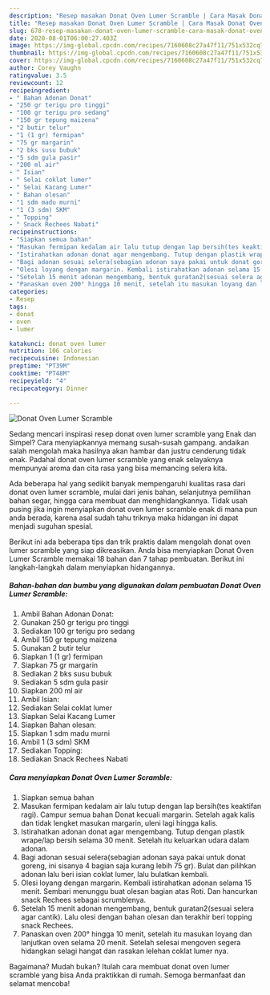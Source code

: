 ```yaml
---
description: "Resep masakan Donat Oven Lumer Scramble | Cara Masak Donat Oven Lumer Scramble Yang Bisa Manjain Lidah"
title: "Resep masakan Donat Oven Lumer Scramble | Cara Masak Donat Oven Lumer Scramble Yang Bisa Manjain Lidah"
slug: 678-resep-masakan-donat-oven-lumer-scramble-cara-masak-donat-oven-lumer-scramble-yang-bisa-manjain-lidah
date: 2020-08-01T06:00:27.403Z
image: https://img-global.cpcdn.com/recipes/7160608c27a47f11/751x532cq70/donat-oven-lumer-scramble-foto-resep-utama.jpg
thumbnail: https://img-global.cpcdn.com/recipes/7160608c27a47f11/751x532cq70/donat-oven-lumer-scramble-foto-resep-utama.jpg
cover: https://img-global.cpcdn.com/recipes/7160608c27a47f11/751x532cq70/donat-oven-lumer-scramble-foto-resep-utama.jpg
author: Corey Vaughn
ratingvalue: 3.5
reviewcount: 12
recipeingredient:
- " Bahan Adonan Donat"
- "250 gr terigu pro tinggi"
- "100 gr terigu pro sedang"
- "150 gr tepung maizena"
- "2 butir telur"
- "1 (1 gr) fermipan"
- "75 gr margarin"
- "2 bks susu bubuk"
- "5 sdm gula pasir"
- "200 ml air"
- " Isian"
- " Selai coklat lumer"
- " Selai Kacang Lumer"
- " Bahan olesan"
- "1 sdm madu murni"
- "1 (3 sdm) SKM"
- " Topping"
- " Snack Rechees Nabati"
recipeinstructions:
- "Siapkan semua bahan"
- "Masukan fermipan kedalam air lalu tutup dengan lap bersih(tes keaktifan ragi). Campur semua bahan Donat kecuali margarin. Setelah agak kalis dan tidak lengket masukan margarin, uleni lagi hingga kalis."
- "Istirahatkan adonan donat agar mengembang. Tutup dengan plastik wrape/lap bersih selama 30 menit. Setelah itu keluarkan udara dalam adonan."
- "Bagi adonan sesuai selera(sebagian adonan saya pakai untuk donat goreng, ini sisanya 4 bagian saja kurang lebih 75 gr). Bulat dan pilihkan adonan lalu beri isian coklat lumer, lalu bulatkan kembali."
- "Olesi loyang dengan margarin. Kembali istirahatkan adonan selama 15 menit. Sembari menunggu buat olesan bagian atas Roti. Dan hancurkan snack Rechees sebagai scrumblenya."
- "Setelah 15 menit adonan mengembang, bentuk guratan2(sesuai selera agar cantik). Lalu olesi dengan bahan olesan dan terakhir beri topping snack Rechees."
- "Panaskan oven 200° hingga 10 menit, setelah itu masukan loyang dan lanjutkan oven selama 20 menit. Setelah selesai mengoven segera hidangkan selagi hangat dan rasakan lelehan coklat lumer nya."
categories:
- Resep
tags:
- donat
- oven
- lumer

katakunci: donat oven lumer 
nutrition: 106 calories
recipecuisine: Indonesian
preptime: "PT39M"
cooktime: "PT48M"
recipeyield: "4"
recipecategory: Dinner

---
```



![Donat Oven Lumer Scramble](https://img-global.cpcdn.com/recipes/7160608c27a47f11/751x532cq70/donat-oven-lumer-scramble-foto-resep-utama.jpg)

Sedang mencari inspirasi resep donat oven lumer scramble yang Enak dan Simpel? Cara menyiapkannya memang susah-susah gampang. andaikan salah mengolah maka hasilnya akan hambar dan justru cenderung tidak enak. Padahal donat oven lumer scramble yang enak selayaknya mempunyai aroma dan cita rasa yang bisa memancing selera kita.

Ada beberapa hal yang sedikit banyak mempengaruhi kualitas rasa dari donat oven lumer scramble, mulai dari jenis bahan, selanjutnya pemilihan bahan segar, hingga cara membuat dan menghidangkannya. Tidak usah pusing jika ingin menyiapkan donat oven lumer scramble enak di mana pun anda berada, karena asal sudah tahu triknya maka hidangan ini dapat menjadi suguhan spesial.




Berikut ini ada beberapa tips dan trik praktis dalam mengolah donat oven lumer scramble yang siap dikreasikan. Anda bisa menyiapkan Donat Oven Lumer Scramble memakai 18 bahan dan 7 tahap pembuatan. Berikut ini langkah-langkah dalam menyiapkan hidangannya.

<!--inarticleads1-->

##### Bahan-bahan dan bumbu yang digunakan dalam pembuatan Donat Oven Lumer Scramble:

1. Ambil  Bahan Adonan Donat:
1. Gunakan 250 gr terigu pro tinggi
1. Sediakan 100 gr terigu pro sedang
1. Ambil 150 gr tepung maizena
1. Gunakan 2 butir telur
1. Siapkan 1 (1 gr) fermipan
1. Siapkan 75 gr margarin
1. Sediakan 2 bks susu bubuk
1. Sediakan 5 sdm gula pasir
1. Siapkan 200 ml air
1. Ambil  Isian:
1. Sediakan  Selai coklat lumer
1. Siapkan  Selai Kacang Lumer
1. Siapkan  Bahan olesan:
1. Siapkan 1 sdm madu murni
1. Ambil 1 (3 sdm) SKM
1. Sediakan  Topping:
1. Sediakan  Snack Rechees Nabati




<!--inarticleads2-->

##### Cara menyiapkan Donat Oven Lumer Scramble:

1. Siapkan semua bahan
1. Masukan fermipan kedalam air lalu tutup dengan lap bersih(tes keaktifan ragi). Campur semua bahan Donat kecuali margarin. Setelah agak kalis dan tidak lengket masukan margarin, uleni lagi hingga kalis.
1. Istirahatkan adonan donat agar mengembang. Tutup dengan plastik wrape/lap bersih selama 30 menit. Setelah itu keluarkan udara dalam adonan.
1. Bagi adonan sesuai selera(sebagian adonan saya pakai untuk donat goreng, ini sisanya 4 bagian saja kurang lebih 75 gr). Bulat dan pilihkan adonan lalu beri isian coklat lumer, lalu bulatkan kembali.
1. Olesi loyang dengan margarin. Kembali istirahatkan adonan selama 15 menit. Sembari menunggu buat olesan bagian atas Roti. Dan hancurkan snack Rechees sebagai scrumblenya.
1. Setelah 15 menit adonan mengembang, bentuk guratan2(sesuai selera agar cantik). Lalu olesi dengan bahan olesan dan terakhir beri topping snack Rechees.
1. Panaskan oven 200° hingga 10 menit, setelah itu masukan loyang dan lanjutkan oven selama 20 menit. Setelah selesai mengoven segera hidangkan selagi hangat dan rasakan lelehan coklat lumer nya.




Bagaimana? Mudah bukan? Itulah cara membuat donat oven lumer scramble yang bisa Anda praktikkan di rumah. Semoga bermanfaat dan selamat mencoba!
